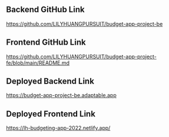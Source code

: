## Backend GitHub Link
https://github.com/LILYHUANGPURSUIT/budget-app-project-be

## Frontend GitHub Link
https://github.com/LILYHUANGPURSUIT/budget-app-project-fe/blob/main/README.md

## Deployed Backend Link
https://budget-app-project-be.adaptable.app

## Deployed Frontend Link
https://lh-budgeting-app-2022.netlify.app/
